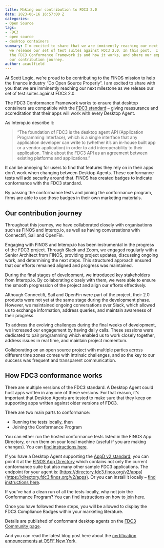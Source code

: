 ```yaml
---
title: Making our contribution to FDC3 2.0
date: 2023-06-16 16:57:00 Z
categories:
- Open Source
tags:
- FDC3
- open source
- desktop containers
summary: I'm excited to share that we are imminently reaching our next milestone as
  we release our set of test suites against FDC3 2.0. In this post,  I explain what
  the FDC3 Conformance Framework is and how it works, and share our experiences from
  our contribution journey.
author: acaulfield
---
```


At Scott Logic, we’re proud to be contributing to the FINOS mission to help the finance industry “Do Open Source Properly”. I am excited to share with you that we are imminently reaching our next milestone as we release our set of test suites against FDC3 2.0. 

The FDC3 Conformance Framework works to ensure that desktop containers are compatible with the [FDC3 standard](https://fdc3.finos.org/) – giving reassurance and accreditation that their apps will work with every Desktop Agent.

As Interop.io describe it:

> “The foundation of FDC3 is the desktop agent API (Application Programming Interface), which is a single interface that any application developer can write to (whether it’s an in-house built app or a vendor application) in order to add interoperability to their application. Think about the FDC3 API as an agreement between existing platforms and applications.”

It can be annoying for users to find that features they rely on in their apps don't work when changing between Desktop Agents. These conformance tests will add security around that. FINOS has created badges to indicate conformance with the FDC3 standard. 

By passing the conformance tests and joining the conformance program, firms are able to use those badges in their own marketing materials.

## Our contribution journey
Throughout this journey, we have collaborated closely with organisations such as FINOS and Interop.io, as well as having conversations with Connectifi, Sail and OpenFin.

Engaging with FINOS and Interop.io has been instrumental in the progress of the FDC3 project. Through Slack and Zoom, we engaged regularly with a Senior Architect from FINOS, providing project updates, discussing ongoing work, and determining the next steps. This structured approach ensured that our efforts remained aligned and progress was maintained.

During the final stages of development, we introduced key stakeholders from Interop.io. By collaborating closely with them, we were able to ensure the smooth progression of the project and align our efforts effectively.

Although Connectifi, Sail and OpenFin were part of the project, their 2.0 products were not yet at the same stage during the development phase. However, we maintained ongoing conversations over Slack, which allowed us to exchange information, address queries, and maintain awareness of their progress.

To address the evolving challenges during the final weeks of development, we increased our engagement by having daily calls. These sessions were dedicated to pair programming which enabled us to work closely together, address issues in real time, and maintain project momentum.

Collaborating on an open source project with multiple parties across different time zones comes with intrinsic challenges, and so the key to our success was frequent and transparent communication.

## How FDC3 conformance works
There are multiple versions of the FDC3 standard. A Desktop Agent could host apps written in any one of these versions. For that reason, it's important that Desktop Agents are tested to make sure that they keep on supporting apps written against older versions of FDC3.
 
There are two main parts to conformance:

* Running the tests locally, then 
* Joining the Conformance Program

You can either run the hosted conformance tests listed in the FINOS App Directory, or run them on your local machine (useful if you are making changes). You can [find instructions here](https://github.com/finos/FDC3-conformance-framework).

If you have a Desktop Agent supporting the [AppD v2 standard](https://fdc3.finos.org/docs/app-directory/spec), you can point it at the [FINOS App Directory](https://directory.fdc3.finos.org/) which contains not only the current conformance suite but also many other sample FDC3 applications. The endpoint for your agent is: [https://directory.fdc3.finos.org/v2/apps](https://directory.fdc3.finos.org/v2/apps). Or you can install it locally – [find instructions here](https://github.com/finos/FDC3-conformance-framework).

If you've had a clean run of all the tests locally, why not join the Conformance Program? You can [find instructions on how to join here](https://github.com/finos/FDC3-conformance-framework/blob/main/instructions.md).

Once you have followed these steps, you will be allowed to display the FDC3 Compliance Badges within your marketing literature.

Details are published of conformant desktop agents on the [FDC3 Community page](https://fdc3.finos.org/community).

And you can read the latest blog post here about the [certification announcements at OSFF New York](https://www.finos.org/blog/first-fdc3-1.2-certified-desktop-agents).